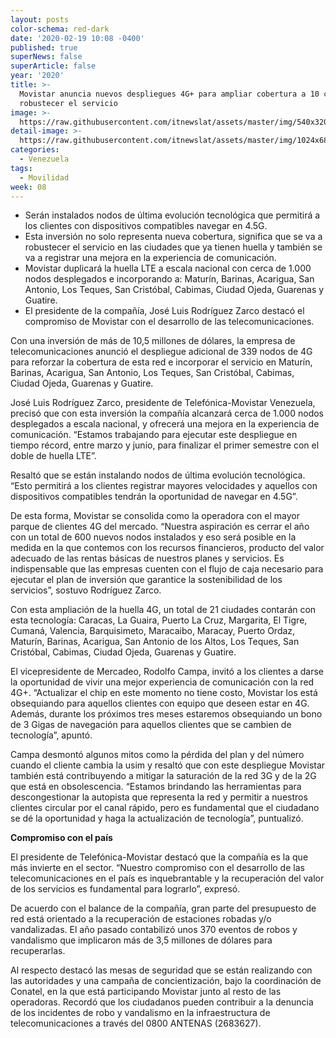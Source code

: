 ```yaml
---
layout: posts
color-schema: red-dark
date: '2020-02-19 10:08 -0400'
published: true
superNews: false
superArticle: false
year: '2020'
title: >-
  Movistar anuncia nuevos despliegues 4G+ para ampliar cobertura a 10 ciudades y
  robustecer el servicio
image: >-
  https://raw.githubusercontent.com/itnewslat/assets/master/img/540x320/Jose-Luis-Rodriguez-Z-p.jpg
detail-image: >-
  https://raw.githubusercontent.com/itnewslat/assets/master/img/1024x680/Jose-Luis-Rodriguez-Z-g.jpg
categories:
  - Venezuela
tags:
  - Movilidad
week: 08
---
```

-	Serán instalados nodos de última evolución tecnológica que permitirá a los clientes con dispositivos compatibles navegar en 4.5G.
-	Esta inversión no solo representa nueva cobertura, significa que se va a robustecer el servicio en las ciudades que ya tienen huella y también se va a registrar una mejora en la experiencia de comunicación. 
-	Movistar duplicará la huella LTE a escala nacional con cerca de 1.000 nodos desplegados e incorporando a: Maturín, Barinas, Acarigua, San Antonio, Los Teques, San Cristóbal, Cabimas, Ciudad Ojeda, Guarenas y Guatire.
-	El presidente de la compañía, José Luis Rodríguez Zarco destacó el compromiso de Movistar con el desarrollo de las telecomunicaciones. 

Con una inversión de más de 10,5 millones de dólares, la empresa de telecomunicaciones anunció el despliegue adicional de 339 nodos de 4G para reforzar la cobertura de esta red e incorporar el servicio en Maturín, Barinas, Acarigua, San Antonio, Los Teques, San Cristóbal, Cabimas, Ciudad Ojeda, Guarenas y Guatire.

José Luis Rodríguez Zarco, presidente de Telefónica-Movistar Venezuela, precisó que con esta inversión la compañía alcanzará cerca de 1.000 nodos desplegados a escala nacional, y ofrecerá una mejora en la experiencia de comunicación. “Estamos trabajando para ejecutar este despliegue en tiempo récord, entre marzo y junio, para finalizar el primer semestre con el doble de huella LTE”.

Resaltó que se están instalando nodos de última evolución tecnológica. “Esto permitirá a los clientes registrar mayores velocidades y aquellos con dispositivos compatibles tendrán la oportunidad de navegar en 4.5G”.

De esta forma, Movistar se consolida como la operadora con el mayor parque de clientes 4G del mercado. “Nuestra aspiración es cerrar el año con un total de 600 nuevos nodos instalados y eso será posible en la medida en la que contemos con los recursos financieros, producto del valor adecuado de las rentas básicas de nuestros planes y servicios. Es indispensable que las empresas cuenten con el flujo de caja necesario para ejecutar el plan de inversión que garantice la sostenibilidad de los servicios”, sostuvo Rodríguez Zarco.

Con esta ampliación de la huella 4G, un total de 21 ciudades contarán con esta tecnología: Caracas, La Guaira, Puerto La Cruz, Margarita, El Tigre, Cumaná, Valencia, Barquisimeto, Maracaibo, Maracay,  Puerto Ordaz, Maturín, Barinas, Acarigua, San Antonio de los Altos, Los Teques, San Cristóbal, Cabimas, Ciudad Ojeda, Guarenas y Guatire.

El vicepresidente de Mercadeo, Rodolfo Campa, invitó a los clientes a darse la oportunidad de vivir una mejor experiencia de comunicación con la red 4G+. “Actualizar el chip en este momento no tiene costo, Movistar los está obsequiando para aquellos clientes con equipo que deseen estar en 4G. Además, durante los próximos tres meses estaremos obsequiando un bono de 3 Gigas de navegación para aquellos clientes que se cambien de tecnología”, apuntó.

Campa desmontó algunos mitos como la pérdida del plan y del número cuando el cliente cambia la usim y resaltó que con este despliegue Movistar también está contribuyendo a mitigar la saturación de la red 3G y de la 2G que está en obsolescencia. “Estamos brindando las herramientas para descongestionar la autopista que representa la red y permitir a nuestros clientes circular por el canal rápido, pero es fundamental que el ciudadano se dé la oportunidad y haga la actualización de tecnología”, puntualizó.

**Compromiso con el país**

El presidente de Telefónica-Movistar destacó que la compañía es la que más invierte en el sector. “Nuestro compromiso con el desarrollo de las telecomunicaciones en el país es inquebrantable y la recuperación del valor de los servicios es fundamental para lograrlo”, expresó.

De acuerdo con el balance de la compañía, gran parte del presupuesto de red está orientado a la recuperación de estaciones robadas y/o vandalizadas. El año pasado contabilizó unos 370 eventos de robos y vandalismo que implicaron más de 3,5 millones de dólares para recuperarlas. 

Al respecto destacó las mesas de seguridad que se están realizando con las autoridades y una campaña de concientización, bajo la coordinación de Conatel, en la que está participando Movistar junto al resto de las operadoras. Recordó que los ciudadanos pueden contribuir a la denuncia de los incidentes de robo y vandalismo en la infraestructura de telecomunicaciones a través del 0800 ANTENAS (2683627).
